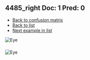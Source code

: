 ## 4485_right Doc: 1 Pred: 0
- [Back to confusion matrix](https://github.com/juliandewit/kaggle_retinopathy/blob/master/matrix.md)
- [Back to list](https://github.com/juliandewit/kaggle_retinopathy/blob/master/lists/10/list.md)
- [Next example in list](https://github.com/juliandewit/kaggle_retinopathy/blob/master/lists/10/45/4570_left.md)

![Eye](https://retinopaty.blob.core.windows.net/size1024/4485_right_1.jpeg)

### 

![Eye]()
